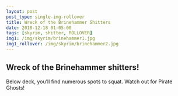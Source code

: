 ```yaml
---
layout: post
post_type: single-img-rollover
title: Wreck of the Brinehammer Shitters
date: 2018-12-18 01:05:00
tags: [skyrim, shitter, ROLLOVER]
img1: /img/skyrim/brinehammer1.jpg
img1_rollover: /img/skyrim/brinehammer2.jpg
---
```

## Wreck of the Brinehammer shitters!

Below deck, you’ll find numerous spots to squat. Watch out for Pirate Ghosts!
